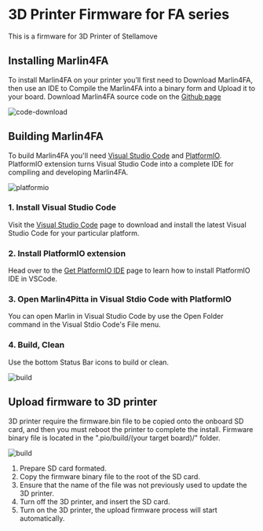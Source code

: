 # 3D Printer Firmware for FA series

This is a firmware for 3D Printer of Stellamove

## Installing Marlin4FA
To install Marlin4FA on your printer you’ll first need to Download Marlin4FA, then use an IDE to Compile the Marlin4FA into a binary form and Upload it to your board. Download Marlin4FA source code on the [Github page](https://github.com/Stella3Dprint/Marlin4FA)

![code-download](https://user-images.githubusercontent.com/96027590/201231269-d0831c81-cec1-48bd-857d-7fd5992c89c3.jpg)

## Building Marlin4FA
To build Marlin4FA you'll need [Visual Studio Code](https://code.visualstudio.com/) and [PlatformIO](https://docs.platformio.org/en/latest//integration/ide/index.html#platformio-ide). PlatformIO extension turns Visual Studio Code into a complete IDE for compiling and developing Marlin4FA.

![platformio](https://user-images.githubusercontent.com/96027590/201231915-123c4b9e-d77b-4580-8255-166d72dccea6.jpg)

### 1. Install Visual Studio Code
Visit the [Visual Studio Code](https://code.visualstudio.com/) page to download and install the latest Visual Studio Code for your particular platform.

### 2. Install PlatformIO extension
Head over to the [Get PlatformIO IDE](https://platformio.org/install/ide?install=vscode) page to learn how to install PlatformIO IDE in VSCode.

### 3. Open Marlin4Pitta in Visual Stdio Code with PlatformIO
You can open Marlin in Visual Studio Code by use the Open Folder command in the Visual Stdio Code's File menu.

### 4. Build, Clean
Use the bottom Status Bar icons to build or clean.

![build](https://user-images.githubusercontent.com/96027590/201232252-913372ad-0185-4c87-98f3-ee3b708487b9.jpg)

## Upload firmware to 3D printer
3D printer require the firmware.bin file to be copied onto the onboard SD card, and then you must reboot the printer to complete the install. Firmware binary file is located in the ".pio/build/(your target board)/" folder.

![build](https://user-images.githubusercontent.com/96027590/201237400-b698bfbf-5811-412e-b134-6cc9d9d859e0.jpg)

1. Prepare SD card formated.
2. Copy the firmware binary file to the root of the SD card.
3. Ensure that the name of the file was not previously used to update the 3D printer.
4. Turn off the 3D printer, and insert the SD card.
5. Turn on the 3D printer, the upload firmware process will start automatically.



